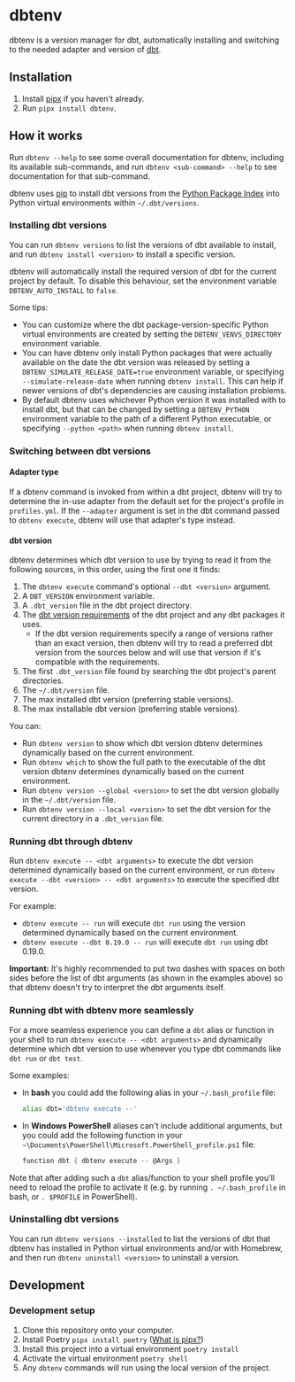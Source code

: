 # dbtenv

dbtenv is a version manager for dbt, automatically installing and switching to the needed adapter and version of [dbt](https://docs.getdbt.com/docs/introduction).


## Installation

1. Install [pipx](https://pypa.github.io/pipx/) if you haven't already.
2. Run `pipx install dbtenv`.


## How it works

Run `dbtenv --help` to see some overall documentation for dbtenv, including its available sub-commands, and run `dbtenv <sub-command> --help` to see documentation for that sub-command.

dbtenv uses [pip](https://pip.pypa.io/) to install dbt versions from the [Python Package Index](https://pypi.org/project/dbt/#history) into Python virtual environments within `~/.dbt/versions`.

### Installing dbt versions
You can run `dbtenv versions` to list the versions of dbt available to install, and run `dbtenv install <version>` to install a specific version.

dbtenv will automatically install the required version of dbt for the current project by default. To disable this behaviour, set the environment variable `DBTENV_AUTO_INSTALL` to `false`.

Some tips:
- You can customize where the dbt package-version-specific Python virtual environments are created by setting the `DBTENV_VENVS_DIRECTORY` environment variable.
- You can have dbtenv only install Python packages that were actually available on the date the dbt version was released by setting a `DBTENV_SIMULATE_RELEASE_DATE=true` environment variable, or specifying `--simulate-release-date` when running `dbtenv install`.
  This can help if newer versions of dbt's dependencies are causing installation problems.
- By default dbtenv uses whichever Python version it was installed with to install dbt, but that can be changed by setting a `DBTENV_PYTHON` environment variable to the path of a different Python executable, or specifying `--python <path>` when running `dbtenv install`.

### Switching between dbt versions
#### Adapter type
If a dbtenv command is invoked from within a dbt project, dbtenv will try to determine the in-use adapter from the default set for the project's profile in `profiles.yml`. If the `--adapter` argument is set in the dbt command passed to `dbtenv execute`, dbtenv will use that adapter's type instead.

#### dbt version

dbtenv determines which dbt version to use by trying to read it from the following sources, in this order, using the first one it finds:

1. The `dbtenv execute` command's optional `--dbt <version>` argument.
2. A `DBT_VERSION` environment variable.
3. A `.dbt_version` file in the dbt project directory.
4. The [dbt version requirements](https://docs.getdbt.com/reference/project-configs/require-dbt-version/) of the dbt project and any dbt packages it uses.
   - If the dbt version requirements specify a range of versions rather than an exact version, then dbtenv will try to read a preferred dbt version from the sources below and will use that version if it's compatible with the requirements.
5. The first `.dbt_version` file found by searching the dbt project's parent directories.
6. The `~/.dbt/version` file.
7. The max installed dbt version (preferring stable versions).
8. The max installable dbt version (preferring stable versions).

You can:
- Run `dbtenv version` to show which dbt version dbtenv determines dynamically based on the current environment.
- Run `dbtenv which` to show the full path to the executable of the dbt version dbtenv determines dynamically based on the current environment.
- Run `dbtenv version --global <version>` to set the dbt version globally in the `~/.dbt/version` file.
- Run `dbtenv version --local <version>` to set the dbt version for the current directory in a `.dbt_version` file.

### Running dbt through dbtenv
Run `dbtenv execute -- <dbt arguments>` to execute the dbt version determined dynamically based on the current environment, or run `dbtenv execute --dbt <version> -- <dbt arguments>` to execute the specified dbt version.

For example:
- `dbtenv execute -- run` will execute `dbt run` using the version determined dynamically based on the current environment.
- `dbtenv execute --dbt 0.19.0 -- run` will execute `dbt run` using dbt 0.19.0.

**Important:**  It's highly recommended to put two dashes with spaces on both sides before the list of dbt arguments (as shown in the examples above) so that dbtenv doesn't try to interpret the dbt arguments itself.

### Running dbt with dbtenv more seamlessly
For a more seamless experience you can define a `dbt` alias or function in your shell to run `dbtenv execute -- <dbt arguments>` and dynamically determine which dbt version to use whenever you type dbt commands like `dbt run` or `dbt test`.

Some examples:
- In **bash** you could add the following alias in your `~/.bash_profile` file:
  ```bash
  alias dbt='dbtenv execute --'
  ```
- In **Windows PowerShell** aliases can't include additional arguments, but you could add the following function in your `~\Documents\PowerShell\Microsoft.PowerShell_profile.ps1` file:
  ```PowerShell
  function dbt { dbtenv execute -- @Args }
  ```

Note that after adding such a `dbt` alias/function to your shell profile you'll need to reload the profile to activate it (e.g. by running `. ~/.bash_profile` in bash, or `. $PROFILE` in PowerShell).

### Uninstalling dbt versions
You can run `dbtenv versions --installed` to list the versions of dbt that dbtenv has installed in Python virtual environments and/or with Homebrew, and then run `dbtenv uninstall <version>` to uninstall a version.


## Development

### Development setup
1. Clone this repository onto your computer.
2. Install Poetry `pipx install poetry` ([What is pipx?](https://www.google.com/search?q=pipx&rlz=1C5GCEM_enGB953GB953&oq=Pipx&aqs=chrome.0.69i59i512j0i512l2j69i59j0i512l2j69i60l2.1010j0j7&sourceid=chrome&ie=UTF-8))
3. Install this project into a virtual environment `poetry install`
4. Activate the virtual environment `poetry shell`
5. Any `dbtenv` commands will run using the local version of the project.
